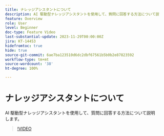 ```yaml
---
title: ナレッジアシスタントについて
description: AI 駆動型ナレッジアシスタントを使用して、質問に回答する方法について説明します。
feature: Overview
role: User
level: Beginner
doc-type: Feature Video
last-substantial-update: 2023-11-29T00:00:00Z
jira: KT-14453
hidefromtoc: true
hide: true
source-git-commit: 6ae7ba123510d6dc2dbf67561b5b0b2e87823592
workflow-type: tm+mt
source-wordcount: '38'
ht-degree: 100%

---
```



# ナレッジアシスタントについて

AI 駆動型ナレッジアシスタントを使用して、質問に回答する方法について説明します。

>[!VIDEO](https://video.tv.adobe.com/v/3425807/?learn=on)
